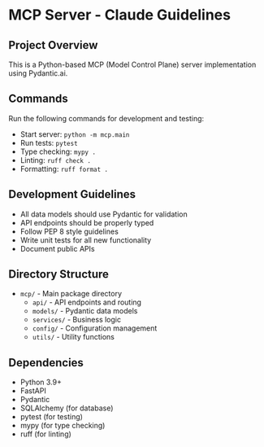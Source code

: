 # MCP Server - Claude Guidelines

## Project Overview
This is a Python-based MCP (Model Control Plane) server implementation using Pydantic.ai.

## Commands
Run the following commands for development and testing:
- Start server: `python -m mcp.main`
- Run tests: `pytest`
- Type checking: `mypy .`
- Linting: `ruff check .`
- Formatting: `ruff format .`

## Development Guidelines
- All data models should use Pydantic for validation
- API endpoints should be properly typed
- Follow PEP 8 style guidelines
- Write unit tests for all new functionality
- Document public APIs

## Directory Structure
- `mcp/` - Main package directory
  - `api/` - API endpoints and routing
  - `models/` - Pydantic data models
  - `services/` - Business logic
  - `config/` - Configuration management
  - `utils/` - Utility functions

## Dependencies
- Python 3.9+
- FastAPI
- Pydantic
- SQLAlchemy (for database)
- pytest (for testing)
- mypy (for type checking)
- ruff (for linting)